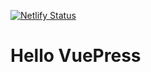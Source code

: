 [![Netlify Status](https://api.netlify.com/api/v1/badges/8ed1db72-d001-4e4e-b95c-4c2935577c80/deploy-status)](https://app.netlify.com/sites/abeldevlog/deploys)

# Hello VuePress
